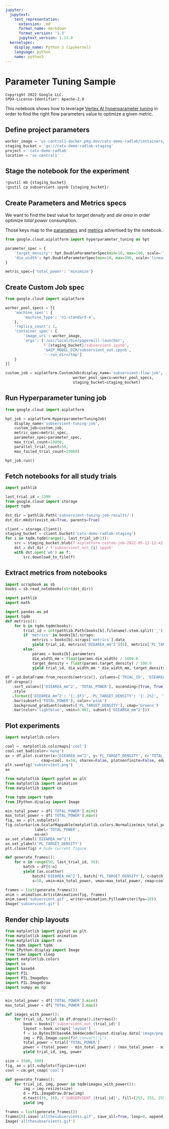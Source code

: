 ```yaml
---
jupyter:
  jupytext:
    text_representation:
      extension: .md
      format_name: markdown
      format_version: '1.3'
      jupytext_version: 1.13.8
  kernelspec:
    display_name: Python 3 (ipykernel)
    language: python
    name: python3
---
```


<!-- #region tags=[] -->
# Parameter Tuning Sample

```
Copyright 2022 Google LLC.
SPDX-License-Identifier: Apache-2.0
```

This notebook shows how to leverage [Vertex AI hyperparameter tuning](https://cloud.google.com/vertex-ai/docs/training/hyperparameter-tuning-overview) in order to find the right flow parameters value to optimize a given metric.
<!-- #endregion -->

## Define project parameters

```python tags=["parameters"]
worker_image = 'us-central1-docker.pkg.dev/catx-demo-radlab/containers/silicon-design-ubuntu-2004:latest'
staging_bucket = 'gs://catx-demo-radlab-staging'
project = 'catx-demo-radlab'
location = 'us-central1'
```

## Stage the notebook for the experiment

```python tags=[]
!gsutil mb {staging_bucket}
!gsutil cp subservient.ipynb {staging_bucket}/
```

## Create Parameters and Metrics specs

We want to find the best value for *target density* and *die area* in order optimize *total power* consumption.

Those keys map to the [parameters](https://papermill.readthedocs.io/en/latest/usage-parameterize.html) and [metrics](https://github.com/GoogleCloudPlatform/cloudml-hypertune) advertised by the notebook.

```python tags=[]
from google.cloud.aiplatform import hyperparameter_tuning as hpt

parameter_spec = {
    'target_density': hpt.DoubleParameterSpec(min=10, max=100, scale='log'),
    'die_width': hpt.DoubleParameterSpec(min=10, max=300, scale='linear'),
}

metric_spec={'total_power': 'minimize'}
```

## Create Custom Job spec

```python tags=[]
from google.cloud import aiplatform

worker_pool_specs = [{
    'machine_spec': {
        'machine_type': 'n1-standard-4',
    },
    'replica_count': 1,
    'container_spec': {
        'image_uri': worker_image,
        'args': ['/usr/local/bin/papermill-launcher', 
                 f'{staging_bucket}/subservient.ipynb',
                 '$AIP_MODEL_DIR/subservient_out.ipynb',
                 '--run_dir=/tmp']
    }
}]

custom_job = aiplatform.CustomJob(display_name='subservient-flow-job',
                              worker_pool_specs=worker_pool_specs,
                              staging_bucket=staging_bucket)
```

## Run Hyperparameter tuning job

```python tags=[]
from google.cloud import aiplatform

hpt_job = aiplatform.HyperparameterTuningJob(
    display_name='subservient-tuning-job',
    custom_job=custom_job,
    metric_spec=metric_spec,
    parameter_spec=parameter_spec,
    max_trial_count=10000,
    parallel_trial_count=50,
    max_failed_trial_count=10000)

hpt_job.run()
```

## Fetch notebooks for all study trials

```python
import pathlib

last_trial_id = 3300
from google.cloud import storage
import tqdm

dst_dir = pathlib.Path('subservient-tuning-job-results/')
dst_dir.mkdir(exist_ok=True, parents=True)

client = storage.Client()
staging_bucket = client.bucket('catx-demo-radlab-staging')
for i in tqdm.tqdm(range(1, last_trial_id+1)):
    src = staging_bucket.blob(f'aiplatform-custom-job-2022-05-12-12:42:55.725/{i}/model/subservient_out.ipynb')
    dst = dst_dir / f'subservient_out_{i}.ipynb'
    with dst.open('wb') as f:
        src.download_to_file(f)
```

## Extract metrics from notebooks

```python tags=[]
import scrapbook as sb
books = sb.read_notebooks(str(dst_dir))
```

```python
import pathlib
import math

import pandas as pd
import tqdm
def metrics():
    for b in tqdm.tqdm(books):
        trial_id = int(pathlib.Path(books[b].filename).stem.split('_')[-1])
        if 'metrics' in books[b].scraps:
            metrics = books[b].scraps['metrics'].data
            yield trial_id, metrics['DIEAREA_mm^2'][0], metrics['PL_TARGET_DENSITY'][0], metrics['TOTAL_POWER'][0]
        else:
            params = books[b].parameters
            die_width_mm = float(params.die_width) / 1000.0
            target_density = float(params.target_density) / 100.0
            yield trial_id, die_width_mm * die_width_mm, target_density, math.nan
        
df = pd.DataFrame.from_records(metrics(), columns=['TRIAL_ID', 'DIEAREA_mm^2', 'PL_TARGET_DENSITY', 'TOTAL_POWER'], index='TRIAL_ID').sort_index()
(df.dropna()
   .sort_values(['DIEAREA_mm^2', 'TOTAL_POWER'], ascending=[True, True])
   .style
   .format({'DIEAREA_mm^2': '{:.8f}', 'PL_TARGET_DENSITY': '{:.2%}', 'TOTAL_POWER': '{:.6f}'})
   .bar(subset=['TOTAL_POWER'], color='pink')
   .background_gradient(subset=['PL_TARGET_DENSITY'], cmap='Greens')
   .bar(color='lightblue', vmin=0.001, subset=['DIEAREA_mm^2']))
```

## Plot experiments

```python
import matplotlib.colors

cool =  matplotlib.colormaps['cool']
cool.set_bad(color='none')
ax = df.plot.scatter(x='DIEAREA_mm^2', y='PL_TARGET_DENSITY', c='TOTAL_POWER',
                cmap=cool, s=50, sharex=False, plotnonfinite=False, edgecolor='black')
plt.savefig('subservient.png')
ax
```

```python
from matplotlib import pyplot as plt
from matplotlib import animation
from matplotlib import cm

from tqdm import tqdm
from IPython.display import Image

min_total_power = df['TOTAL_POWER'].min()
max_total_power = df['TOTAL_POWER'].max()
fig, ax = plt.subplots()
fig.colorbar(cm.ScalarMappable(matplotlib.colors.Normalize(min_total_power, max_total_power), cmap=cool), 
             label='TOTAL_POWER',
             ax=ax)
ax.set_xlabel('DIEAREA_mm^2')
ax.set_ylabel('PL_TARGET_DENSITY')
plt.close(fig) # hide current figure

def generate_frames():
    for n in range(50, last_trial_id, 50):
        batch = df[0:n]
        yield [ax.scatter(
            batch['DIEAREA_mm^2'], batch['PL_TARGET_DENSITY'], c=batch['TOTAL_POWER'],
            s=50, vmin=min_total_power, vmax=max_total_power, cmap=cool, plotnonfinite=True, edgecolor='black')]

frames = list(generate_frames())
anim = animation.ArtistAnimation(fig, frames)
anim.save('subservient.gif', writer=animation.PillowWriter(fps=10))
Image('subservient.gif')
```

## Render chip layouts

```python
from matplotlib import pyplot as plt
from matplotlib import animation
from matplotlib import cm
from tqdm import tqdm
from IPython.display import Image
from time import sleep
import matplotlib.colors
import io
import base64
import PIL
import PIL.ImageOps
import PIL.ImageDraw
import numpy as np


min_total_power = df['TOTAL_POWER'].min()
max_total_power = df['TOTAL_POWER'].max()

def images_with_power():
    for trial_id, trial in df.dropna().iterrows():
        book = books[f'subservient_out_{trial_id}']
        layout = book.scraps['layout']
        f = io.BytesIO(base64.b64decode(layout.display.data['image/png']))
        img = PIL.Image.open(f)#.convert('L')
        total_power = trial['TOTAL_POWER']
        power = (total_power - min_total_power) / (max_total_power - min_total_power)
        yield trial_id, img, power

size = (500, 500)
fig, ax = plt.subplots(figsize=size)
cool = cm.get_cmap('cool')

def generate_frames():
    for trial_id, img, power in tqdm(images_with_power()):
        img = img.resize(size)
        d = PIL.ImageDraw.Draw(img)
        d.text((10, 10), f'SUBSERVIENT_{trial_id}', fill=(255, 255, 255, 255))
        yield img

frames = list(generate_frames())
frames[0].save('allthesubservients.gif', save_all=True, loop=0, append_images=frames[1:])
Image('allthesubservients.gif')
```

